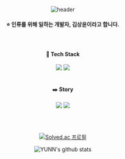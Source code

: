 <div align="center">

![header](https://capsule-render.vercel.app/api?type=cylinder&color=000000&height=100&section=header&text=@yunn4humanity&fontColor=ffffff&fontSize=45&animation=fadeIn)


#### ⭐ 인류를 위해 일하는 개발자, 김상윤이라고 합니다. 

<br/>

#### 🎨 Tech Stack
<img src="https://img.shields.io/badge/Unity-000000?style=flat-square&logo=Unity&logoColor=ffffff"/>
<img src="https://img.shields.io/badge/Python-3776AB?style=flat-square&logo=Python&logoColor=ffffff"/>

<br/>
<br/>


#### ✒️ Story
<a href="https://www.notion.so/yunn4humanity/Hi-I-m-YUNN-d01205a5a2e04108bc13808bd04eb344" target="_blank"><img src="https://img.shields.io/badge/Hi, I'm YUNN-ffffff?style=flat-square&logo=notion&logoColor=000000"/></a>
<a href="https://velog.io/@yunn4humanity" target="_blank"><img src="https://img.shields.io/badge/Velog-20c997?style=flat-square&logo=Velog&logoColor=ffffff"/></a>

<br/>
<br/>


[![Solved.ac
프로필](http://mazassumnida.wtf/api/v2/generate_badge?boj=toomstar)](https://solved.ac/toomstar)

![YUNN's github stats](https://github-readme-stats.vercel.app/api?username=yunn4humanity&show_icons=true)

</div>

<!--

깃허브 스탯


-->


